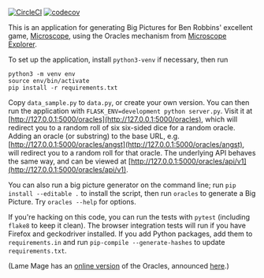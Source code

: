 [![CircleCI](https://circleci.com/gh/bensteinberg/oracles.svg?style=svg)](https://circleci.com/gh/bensteinberg/oracles) [![codecov](https://codecov.io/gh/bensteinberg/oracles/branch/master/graph/badge.svg)](https://codecov.io/gh/bensteinberg/oracles)

This is an application for generating Big Pictures for Ben Robbins'
excellent game, [Microscope](http://www.lamemage.com/microscope/),
using the Oracles mechanism from [Microscope
Explorer](http://www.lamemage.com/microscope-explorer/).

To set up the application, install `python3-venv` if necessary, then run

```
python3 -m venv env
source env/bin/activate
pip install -r requirements.txt
```

Copy `data_sample.py` to `data.py`, or create your own version. You
can then run the application with `FLASK_ENV=development python
server.py`. Visit it at
[http://127.0.0.1:5000/oracles](http://127.0.0.1:5000/oracles), which
will redirect you to a random roll of six six-sided dice for a random
oracle. Adding an oracle (or substring) to the base URL, e.g.
[http://127.0.0.1:5000/oracles/angst](http://127.0.0.1:5000/oracles/angst),
will redirect you to a random roll for that oracle. The underlying API
behaves the same way, and can be viewed at
[http://127.0.0.1:5000/oracles/api/v1](http://127.0.0.1:5000/oracles/api/v1).

You can also run a big picture generator on the command line; run `pip
install --editable .` to install the script, then run `oracles` to
generate a Big Picture. Try `oracles --help` for options.

If you're hacking on this code, you can run the tests with `pytest`
(including `flake8` to keep it clean). The browser integration tests
will run if you have Firefox and geckodriver installed. If you add
Python packages, add them to `requirements.in` and run `pip-compile
--generate-hashes` to update `requirements.txt`.

(Lame Mage has an [online
version](http://www.lamemage.com/oracles/) of the
Oracles, announced
[here](http://arsludi.lamemage.com/index.php/753/oracles-for-everyone/).)
